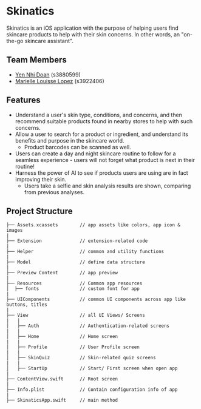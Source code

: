 # Skinatics



Skinatics is an iOS application with the purpose of helping users find skincare products to help with their skin concerns. In other words, an "on-the-go skincare assistant".
 

## Team Members

- [Yen Nhi Doan](https://github.com/doanyennhi) (s3880599)
- [Marielle Louisse Lopez](https://github.com/marielle-louisse) (s3922406)
  

## Features

- Understand a user's skin type, conditions, and concerns, and then recommend suitable products found in nearby stores to help with such concerns.
- Allow a user to search for a product or ingredient, and understand its benefits and purpose in the skincare world.
  - Product barcodes can be scanned as well.
- Users can create a day and night skincare routine to follow for a seamless experience - users will not forget what product is next in their routine!
- Harness the power of AI to see if products users are using are in fact improving their skin.
  - Users take a selfie and skin analysis results are shown, comparing from previous analyses.
    
 
## Project Structure

```
├── Assets.xcassets        // app assets like colors, app icon & images
|
├── Extension              // extension-related code
|
├── Helper                 // common and utility functions
|
├── Model                  // define data structure
|
├── Preview Content        // app preview
|
├── Resources              // Common app resources
│  ├── fonts               // custom font for app
|
├── UIComponents           // common UI components across app like buttons, titles
|
├── View                   // all UI Views/ Screens
|   |   
│   ├── Auth               // Authentication-related screens
|   |
│   ├── Home               // Home screen
|   |
│   ├── Profile            // User Profile screen
|   |
│   ├── SkinQuiz           // Skin-related quiz screens
|   |
│   ├── StartUp            // Start/ First screen when open app
|
├── ContentView.swift      // Root screen
|
├── Info.plist             // Contain configuration info of app
|
├── SkinaticsApp.swift     // main method
